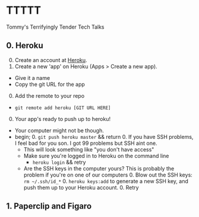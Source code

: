# TTTTT
Tommy's Terrifyingly Tender Tech Talks

## 0. Heroku

0. Create an account at [Heroku](http://heroku.com).
0. Create a new 'app' on Heroku (Apps > Create a new app).
  - Give it a name
  - Copy the git URL for the app
0. Add the remote to your repo
  - `git remote add heroku [GIT URL HERE]`
0. Your app's ready to push up to heroku!
  - Your computer might not be though.
  - begin;
    0. `git push heroku master` && return
    0. If you have SSH problems, I feel bad for you son. I got 99 problems but SSH aint one.
      - This will look something like "you don't have access"
      - Make sure you're logged in to Heroku on the command line
        - `heroku login` && retry
      - Are the SSH keys in the computer yours? This is probably the problem if you're on one of our computers
        0. Blow out the SSH keys: `rm ~/.ssh/id_*`
        0. `heroku keys:add` to generate a new SSH key, and push them up to your Heroku account.
        0. Retry

## 1. Paperclip and Figaro


